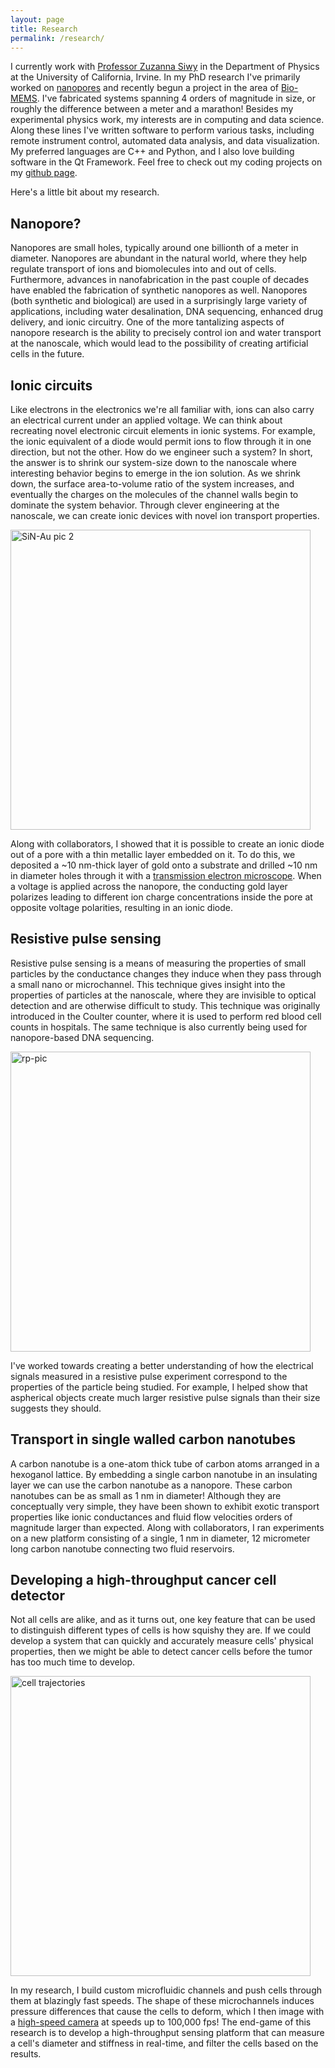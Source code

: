 ```yaml
---
layout: page
title: Research
permalink: /research/
---
```


I currently work with [Professor Zuzanna Siwy](http://www.physics.uci.edu/~zsiwy/) in the Department of Physics at the University of California, Irvine. In my PhD research I've primarily worked on [nanopores](https://en.wikipedia.org/wiki/Nanopore) and recently begun a project in the area of [Bio-MEMS](https://en.wikipedia.org/wiki/Bio-MEMS). I've fabricated systems spanning 4 orders of magnitude in size, or roughly the difference between a meter and a marathon! Besides my experimental physics work, my interests are in computing and data science. Along these lines I've written software to perform various tasks, including remote instrument control, automated data analysis, and data visualization. My preferred languages are C++ and Python, and I also love building software in the Qt Framework. Feel free to check out my coding projects on my [github page](https://github.com/tphinkle?tab=repositories).

Here's a little bit about my research.

## Nanopore?

Nanopores are small holes, typically around one billionth of a meter in diameter. Nanopores are abundant in the natural world, where they help regulate transport of ions and biomolecules into and out of cells. Furthermore, advances in nanofabrication in the past couple of decades have enabled the fabrication of synthetic nanopores as well. Nanopores (both synthetic and biological) are used in a surprisingly large variety of applications, including water desalination, DNA sequencing, enhanced drug delivery, and ionic circuitry. One of the more tantalizing aspects of nanopore research is the ability to precisely control ion and water transport at the nanoscale, which would lead to the possibility of creating artificial cells in the future.

## Ionic circuits



Like electrons in the electronics we're all familiar with, ions can also carry an electrical current under an applied voltage. We can think about recreating novel electronic circuit elements in ionic systems. For example, the ionic equivalent of a diode would permit ions to flow through it in one direction, but not the other. How do we engineer such a system? In short, the answer is to shrink our system-size down to the nanoscale where interesting behavior begins to emerge in the ion solution. As we shrink down, the surface area-to-volume ratio of the system increases, and eventually the charges on the molecules of the channel walls begin to dominate the system behavior. Through clever engineering at the nanoscale, we can create ionic devices with novel ion transport properties.

<img src="http://tphinkle.github.io/images/research/SiN-pore.png" alt="SiN-Au pic 2" style="width: 480px;" align="middle"/>

Along with collaborators, I showed that it is possible to create an ionic diode out of a pore with a thin metallic layer embedded on it. To do this, we deposited a ~10 nm-thick layer of gold onto a substrate and drilled ~10 nm in diameter holes through it with a [transmission electron microscope](https://en.wikipedia.org/wiki/Transmission_electron_microscopy). When a voltage is applied across the nanopore, the conducting gold layer polarizes leading to different ion charge concentrations inside the pore at opposite voltage polarities, resulting in an ionic diode.

## Resistive pulse sensing

Resistive pulse sensing is a means of measuring the properties of small particles by the conductance changes they induce when they pass through a small nano or microchannel. This technique gives insight into the properties of particles at the nanoscale, where they are invisible to optical detection and are otherwise difficult to study. This technique was originally introduced in the Coulter counter, where it is used to perform red blood cell counts in hospitals. The same technique is also currently being used for nanopore-based DNA sequencing.

<img src="http://tphinkle.github.io/images/research/rp_picture.png" alt="rp-pic" style="width: 480px;" align="middle"/>


I've worked towards creating a better understanding of how the electrical signals measured in a resistive pulse experiment correspond to the properties of the particle being studied. For example, I helped show that aspherical objects create much larger resistive pulse signals than their size suggests they should.

## Transport in single walled carbon nanotubes

A carbon nanotube is a one-atom thick tube of carbon atoms arranged in a hexoganol lattice. By embedding a single carbon nanotube in an insulating layer we can use the carbon nanotube as a nanopore. These carbon nanotubes can be as small as 1 nm in diameter! Although they are conceptually very simple, they have been shown to exhibit exotic transport properties like ionic conductances and fluid flow velocities orders of magnitude larger than expected. Along with collaborators, I ran experiments on a new platform consisting of a single, 1 nm in diameter, 12 micrometer long carbon nanotube connecting two fluid reservoirs.

## Developing a high-throughput cancer cell detector

Not all cells are alike, and as it turns out, one key feature that can be used to distinguish different types of cells is how squishy they are. If we could develop a system that can quickly and accurately measure cells' physical properties, then we might be able to detect cancer cells before the tumor has too much time to develop.

<img src="http://tphinkle.github.io/images/research/cell_trajectories.png" alt="cell trajectories" style="width: 480px;" align="middle"/>

In my research, I build custom microfluidic channels and push cells through them at blazingly fast speeds. The shape of these microchannels induces pressure differences that cause the cells to deform, which I then image with a [high-speed camera](http://www.phantomhighspeed.com/) at speeds up to 100,000 fps! The end-game of this research is to develop a high-throughput sensing platform that can measure a cell's diameter and stiffness in real-time, and filter the cells based on the results.



